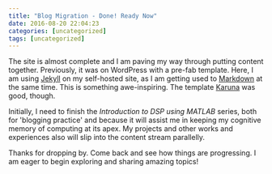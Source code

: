 ```yaml
---
title: "Blog Migration - Done! Ready Now"
date: 2016-08-20 22:04:23
categories: [uncategorized]
tags: [uncategorized]
---
```

The site is almost complete and I am paving my way through putting content together. Previously, it was on WordPress with a pre-fab template. Here, I am using [Jekyll][jekyll] on my self-hosted site, as I am getting used to [Markdown][markdown] at the same time. This is something awe-inspiring. The template [Karuna][karuna] was good, though.

Initially, I need to finish the _Introduction to DSP using MATLAB_ series, both for 'blogging practice' and because it will assist me in keeping my cognitive memory of computing at its apex. My projects and other works and experiences also will slip into the content stream parallelly.

Thanks for dropping by. Come back and see how things are progressing. I am eager to begin exploring and sharing amazing topics!

[jekyll]:		http://jekyllrb.com
[markdown]:		https://daringfireball.net/projects/markdown/
[karuna]:		https://wordpress.com/theme/karuna